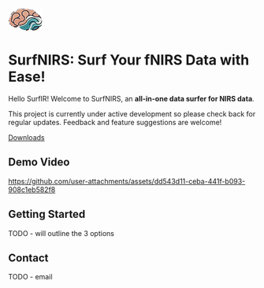 ![](logo.png)
# SurfNIRS: Surf Your fNIRS Data with Ease!
Hello SurfIR! Welcome to SurfNIRS, an **all-in-one data surfer for NIRS data**.

This project is currently under active development so please check back for regular updates. Feedback and feature suggestions are welcome!

[Downloads](https://github.com/Western-SPRINT/SurfNIRS/releases)

## Demo Video

https://github.com/user-attachments/assets/dd543d11-ceba-441f-b093-908c1eb582f8

## Getting Started
TODO - will outline the 3 options

## Contact
TODO - email
